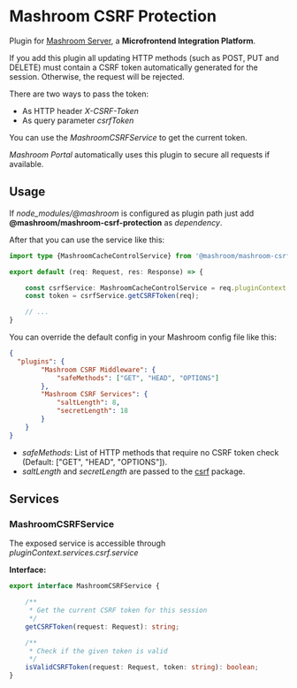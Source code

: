 
# Mashroom CSRF Protection

Plugin for [Mashroom Server](https://www.mashroom-server.com), a **Microfrontend Integration Platform**.

If you add this plugin all updating HTTP methods (such as POST, PUT and DELETE) must contain a CSRF token automatically generated for the session.
Otherwise, the request will be rejected.

There are two ways to pass the token:

* As HTTP header _X-CSRF-Token_
* As query parameter _csrfToken_

You can use the _MashroomCSRFService_ to get the current token.

_Mashroom Portal_ automatically uses this plugin to secure all requests if available.

## Usage

If *node_modules/@mashroom* is configured as plugin path just add **@mashroom/mashroom-csrf-protection** as *dependency*.

After that you can use the service like this:

```ts
import type {MashroomCacheControlService} from '@mashroom/mashroom-csrf-protection/type-definitions';

export default (req: Request, res: Response) => {

    const csrfService: MashroomCacheControlService = req.pluginContext.services.csrf.service;
    const token = csrfService.getCSRFToken(req);

    // ...
}
```

You can override the default config in your Mashroom config file like this:

```json
{
  "plugins": {
        "Mashroom CSRF Middleware": {
            "safeMethods": ["GET", "HEAD", "OPTIONS"]
        },
        "Mashroom CSRF Services": {
            "saltLength": 8,
            "secretLength": 18
        }
    }
}
```

 * _safeMethods_: List of HTTP methods that require no CSRF token check (Default: ["GET", "HEAD", "OPTIONS"]).
 * _saltLength_ and _secretLength_ are passed to the [csrf](https://www.npmjs.com/package/csrf) package.

## Services

### MashroomCSRFService

The exposed service is accessible through _pluginContext.services.csrf.service_

**Interface:**

```ts
export interface MashroomCSRFService {

    /**
     * Get the current CSRF token for this session
     */
    getCSRFToken(request: Request): string;

    /**
     * Check if the given token is valid
     */
    isValidCSRFToken(request: Request, token: string): boolean;
}
```

